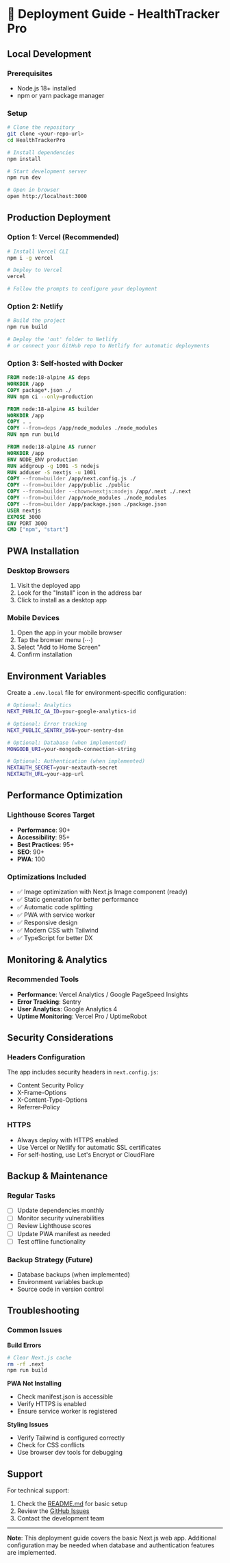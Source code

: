 # 🚀 Deployment Guide - HealthTracker Pro

## Local Development

### Prerequisites
- Node.js 18+ installed
- npm or yarn package manager

### Setup
```bash
# Clone the repository
git clone <your-repo-url>
cd HealthTrackerPro

# Install dependencies
npm install

# Start development server
npm run dev

# Open in browser
open http://localhost:3000
```

## Production Deployment

### Option 1: Vercel (Recommended)
```bash
# Install Vercel CLI
npm i -g vercel

# Deploy to Vercel
vercel

# Follow the prompts to configure your deployment
```

### Option 2: Netlify
```bash
# Build the project
npm run build

# Deploy the 'out' folder to Netlify
# or connect your GitHub repo to Netlify for automatic deployments
```

### Option 3: Self-hosted with Docker
```dockerfile
FROM node:18-alpine AS deps
WORKDIR /app
COPY package*.json ./
RUN npm ci --only=production

FROM node:18-alpine AS builder
WORKDIR /app
COPY . .
COPY --from=deps /app/node_modules ./node_modules
RUN npm run build

FROM node:18-alpine AS runner
WORKDIR /app
ENV NODE_ENV production
RUN addgroup -g 1001 -S nodejs
RUN adduser -S nextjs -u 1001
COPY --from=builder /app/next.config.js ./
COPY --from=builder /app/public ./public
COPY --from=builder --chown=nextjs:nodejs /app/.next ./.next
COPY --from=builder /app/node_modules ./node_modules
COPY --from=builder /app/package.json ./package.json
USER nextjs
EXPOSE 3000
ENV PORT 3000
CMD ["npm", "start"]
```

## PWA Installation

### Desktop Browsers
1. Visit the deployed app
2. Look for the "Install" icon in the address bar
3. Click to install as a desktop app

### Mobile Devices
1. Open the app in your mobile browser
2. Tap the browser menu (⋯)
3. Select "Add to Home Screen"
4. Confirm installation

## Environment Variables

Create a `.env.local` file for environment-specific configuration:

```bash
# Optional: Analytics
NEXT_PUBLIC_GA_ID=your-google-analytics-id

# Optional: Error tracking
NEXT_PUBLIC_SENTRY_DSN=your-sentry-dsn

# Optional: Database (when implemented)
MONGODB_URI=your-mongodb-connection-string

# Optional: Authentication (when implemented)
NEXTAUTH_SECRET=your-nextauth-secret
NEXTAUTH_URL=your-app-url
```

## Performance Optimization

### Lighthouse Scores Target
- **Performance**: 90+
- **Accessibility**: 95+
- **Best Practices**: 95+
- **SEO**: 90+
- **PWA**: 100

### Optimizations Included
- ✅ Image optimization with Next.js Image component (ready)
- ✅ Static generation for better performance
- ✅ Automatic code splitting
- ✅ PWA with service worker
- ✅ Responsive design
- ✅ Modern CSS with Tailwind
- ✅ TypeScript for better DX

## Monitoring & Analytics

### Recommended Tools
- **Performance**: Vercel Analytics / Google PageSpeed Insights
- **Error Tracking**: Sentry
- **User Analytics**: Google Analytics 4
- **Uptime Monitoring**: Vercel Pro / UptimeRobot

## Security Considerations

### Headers Configuration
The app includes security headers in `next.config.js`:
- Content Security Policy
- X-Frame-Options
- X-Content-Type-Options
- Referrer-Policy

### HTTPS
- Always deploy with HTTPS enabled
- Use Vercel or Netlify for automatic SSL certificates
- For self-hosting, use Let's Encrypt or CloudFlare

## Backup & Maintenance

### Regular Tasks
- [ ] Update dependencies monthly
- [ ] Monitor security vulnerabilities
- [ ] Review Lighthouse scores
- [ ] Update PWA manifest as needed
- [ ] Test offline functionality

### Backup Strategy (Future)
- Database backups (when implemented)
- Environment variables backup
- Source code in version control

## Troubleshooting

### Common Issues

**Build Errors**
```bash
# Clear Next.js cache
rm -rf .next
npm run build
```

**PWA Not Installing**
- Check manifest.json is accessible
- Verify HTTPS is enabled
- Ensure service worker is registered

**Styling Issues**
- Verify Tailwind is configured correctly
- Check for CSS conflicts
- Use browser dev tools for debugging

## Support

For technical support:
1. Check the [README.md](./README.md) for basic setup
2. Review the [GitHub Issues](your-repo-issues-url)
3. Contact the development team

---

**Note**: This deployment guide covers the basic Next.js web app. Additional configuration may be needed when database and authentication features are implemented. 